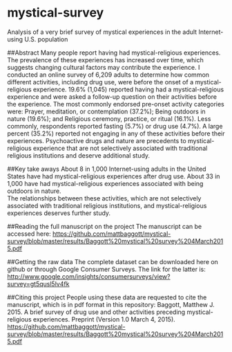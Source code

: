 # mystical-survey
Analysis of a very brief survey of mystical experiences in the adult Internet-using U.S. population

##Abstract
Many people report having had mystical-religious experiences. The prevalence of these experiences has increased over time, which suggests changing cultural factors may contribute the experience. I conducted an online survey of 6,209 adults to determine how common different activities, including drug use, were before the onset of a mystical-religious experience.  19.6% (1,045) reported having had a mystical-religious experience and were asked a follow-up question on their activities before the experience.  The most commonly endorsed pre-onset activity categories were: Prayer, meditation, or contemplation (37.2%); Being outdoors in nature (19.6%); and Religious ceremony, practice, or ritual (16.1%). Less commonly, respondents reported fasting (5.7%) or drug use (4.7%). A large percent (35.2%) reported not engaging in any of these activities before their experiences. Psychoactive drugs and nature are precedents to mystical-religious experience that are not selectively associated with traditional religious institutions and deserve additional study.

##Key take aways
About 8 in 1,000 Internet-using adults in the United States have had mystical-religious experiences after drug use.
About 33 in 1,000 have had mystical-religious experiences associated with being outdoors in nature.  
The relationships between these activities, which are not selectively associated with traditional religious institutions, and mystical-religious experiences deserves further study.

##Reading the full manuscript on the project
The manuscript can be accessed here:
https://github.com/mattbaggott/mystical-survey/blob/master/results/Baggott%20mystical%20survey%204March2015.pdf

##Getting the raw data
The complete dataset can be downloaded here on github or through Google Consumer Surveys. The link for the latter is:
http://www.google.com/insights/consumersurveys/view?survey=gt5qusl5lv4fk

##Citing this project
People using these data are requested to cite the manuscript, which is in pdf format in this repository:
Baggott, Matthew J. 2015. A brief survey of drug use and other activities preceding mystical-religious experiences.  Preprint (Version 1.0 March 4, 2015). https://github.com/mattbaggott/mystical-survey/blob/master/results/Baggott%20mystical%20survey%204March2015.pdf
